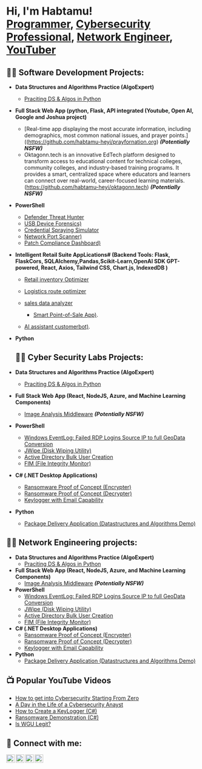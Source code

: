 <h1>Hi, I'm Habtamu! <br/><a href="https://github.com/joshmadakor1">Programmer</a>, <a href="https://www.linkedin.com/in/joshmadakor/">Cybersecurity Professional</a>, <a href="https://www.linkedin.com/in/joshmadakor/">Network Engineer</a>, <a href="https://www.youtube.com/c/joshmadakor">YouTuber</a></h1>

<h2>👨‍💻 Software Development Projects:</h2>

- <b>Data Structures and Algorithms Practice (AlgoExpert)</b>
  - [Praciting DS & Algos in Python](https://github.com/habtamu-heyi/Algorithm-Ds-practice)
- <b>Full Stack Web App (python, Flask, API integrated (Youtube,  Open AI,  Google and Joshua project)</b>
  - [Real-time app displaying the most accurate information, including demographics, most common national issues, and prayer points.]((https://github.com/habtamu-heyi/prayfornation.org) <b><i>(Potentially NSFW)</b></i>
  - Oktagonn.tech is an innovative EdTech platform designed to transform access to educational content for technical colleges, community colleges, and industry-based training programs. It provides a smart, centralized space where educators and learners can connect over real-world, career-focused learning materials.(https://github.com/habtamu-heyi/oktagonn.tech) <b><i>(Potentially NSFW)</b></i>
  
- <b>PowerShell</b>
  - [Defender Threat Hunter](https://github.com/habtamu-heyi/PowerShell_Projects/tree/main/1_Defender_Threat_Hunter)
  - [USB Device Forensics)](https://github.com/habtamu-heyi/PowerShell_Projects/tree/main/2_USB_Device_Forensics)
  - [Credential Spraying Simulator](https://github.com/habtamu-heyi/PowerShell_Projects/tree/main/3_Credential_Spraying_Simulator)
  - [Network Port Scanner)](https://github.com/habtamu-heyi/PowerShell_Projects/tree/main/4_Network_Port_Scanner)
  - [Patch Compliance Dashboard)](https://github.com/habtamu-heyi/PowerShell_Projects/tree/main/5_Patch_Compliance_Dashboard)
    
- <b>Intelligent Retail Suite AppLications# (Backend Tools: Flask, FlaskCors, SQLAlchemy,Pandas,Scikit-Learn,OpenAI SDK  GPT-powered, React, Axios, Tailwind CSS, Chart.js, IndexedDB )</b>
  - [Retail inventory Optimizer](https://github.com/habtamu-heyi/IntelligentRetailSuite/tree/main/retail-inventory-optimizer)
  - [Logistics route optimizer](https://github.com/habtamu-heyi/IntelligentRetailSuite/tree/main/Logistics_Route_Optimizer_Fullstack/logistics-route-optimizer)
    
  - [sales data analyzer](https://github.com/habtamu-heyi/IntelligentRetailSuite/tree/main/SalesDataAnalyzer_Fullstack/sales-data-analyzer)
    - [Smart Point-of-Sale App)](https://github.com/habtamu-heyi/IntelligentRetailSuite/tree/main/SmartPOS_Fullstack/smart-pos-system/backend).
  - [AI assistant customerbot)](https://github.com/habtamu-heyi/IntelligentRetailSuite/tree/main/AssistAI_CustomerBot_Fullstack/assistai-customerbot).
 
- <b>Python</b>
  
  <h2>👨‍💻 Cyber Security Labs Projects:</h2>

- <b>Data Structures and Algorithms Practice (AlgoExpert)</b>
  - [Praciting DS & Algos in Python](https://github.com/joshmadakor1/Algorithms-Practice)
- <b>Full Stack Web App (React, NodeJS, Azure, and Machine Learning Components)</b>
  - [Image Analysis Middleware](https://github.com/joshmadakor1/4chan-Image-Analysis-Middleware-C964) <b><i>(Potentially NSFW)</b></i>
- <b>PowerShell</b>
  - [Windows EventLog: Failed RDP Logins Source IP to full GeoData Conversion](https://github.com/joshmadakor1/Sentinel-Lab)
  - [JWipe (Disk Wiping Utility)](https://github.com/joshmadakor1/Jwipe.PowerShell)
  - [Active Directory Bulk User Creation](https://github.com/joshmadakor1/AD_PS)
  - [FIM (File Integrity Monitor)](https://github.com/joshmadakor1/PowerShell-Integrity-FIM)
- <b>C# (.NET Desktop Applications)</b>
  - [Ransomware Proof of Concept (Encrypter)](https://github.com/joshmadakor1/EncrypterPOC)
  - [Ransomware Proof of Concept (Decrypter)](https://github.com/joshmadakor1/DecrypterPOC)
  - [Keylogger with Email Capability](https://github.com/joshmadakor1/Key-Logger-With-Email)
- <b>Python</b>
  - [Package Delivery Application (Datastructures and Algorithms Demo)](https://github.com/joshmadakor1/Package-Delivery-Pathfinding-Algorithm)


<h2>👨‍💻 Network Engineering projects:</h2>

- <b>Data Structures and Algorithms Practice (AlgoExpert)</b>
  - [Praciting DS & Algos in Python](https://github.com/joshmadakor1/Algorithms-Practice)
- <b>Full Stack Web App (React, NodeJS, Azure, and Machine Learning Components)</b>
  - [Image Analysis Middleware](https://github.com/joshmadakor1/4chan-Image-Analysis-Middleware-C964) <b><i>(Potentially NSFW)</b></i>
- <b>PowerShell</b>
  - [Windows EventLog: Failed RDP Logins Source IP to full GeoData Conversion](https://github.com/joshmadakor1/Sentinel-Lab)
  - [JWipe (Disk Wiping Utility)](https://github.com/joshmadakor1/Jwipe.PowerShell)
  - [Active Directory Bulk User Creation](https://github.com/joshmadakor1/AD_PS)
  - [FIM (File Integrity Monitor)](https://github.com/joshmadakor1/PowerShell-Integrity-FIM)
- <b>C# (.NET Desktop Applications)</b>
  - [Ransomware Proof of Concept (Encrypter)](https://github.com/joshmadakor1/EncrypterPOC)
  - [Ransomware Proof of Concept (Decrypter)](https://github.com/joshmadakor1/DecrypterPOC)
  - [Keylogger with Email Capability](https://github.com/joshmadakor1/Key-Logger-With-Email)
- <b>Python</b>
  - [Package Delivery Application (Datastructures and Algorithms Demo)](https://github.com/joshmadakor1/Package-Delivery-Pathfinding-Algorithm)
 
    
<h2>📺 Popular YouTube Videos</h2>

- [How to get into Cybersecurity Starting From Zero](https://www.youtube.com/watch?v=a83ASGn_V_s)
- [A Day in the Life of a Cybersecurity Anayst](https://www.youtube.com/watch?v=uHy3oM7NnoU)
- [How to Create a KeyLogger (C#)](https://www.youtube.com/watch?v=N-L9hklSlNk)
- [Ransomware Demonstration (C#)](https://www.youtube.com/watch?v=OfvdQeh79s0)
- [Is WGU Legit?](https://www.youtube.com/watch?v=E2MwRWxDBkA)

<h2> 🤳 Connect with me:</h2>

[<img align="left" alt="JoshMadakor | YouTube" width="22px" src="https://cdn.jsdelivr.net/npm/simple-icons@v3/icons/youtube.svg" />][youtube]
[<img align="left" alt="JoshMadakor | Twitter" width="22px" src="https://cdn.jsdelivr.net/npm/simple-icons@v3/icons/twitter.svg" />][twitter]
[<img align="left" alt="JoshMadakor | LinkedIn" width="22px" src="https://cdn.jsdelivr.net/npm/simple-icons@v3/icons/linkedin.svg" />][linkedin]
[<img align="left" alt="JoshMadakor | Instagram" width="22px" src="https://cdn.jsdelivr.net/npm/simple-icons@v3/icons/instagram.svg" />][instagram]

[twitter]: https://twitter.com/joshmadakor
[youtube]: https://www.youtube.com/c/joshmadakor
[instagram]: https://www.instagram.com/joshmadakor/
[linkedin]: https://linkedin.com/in/joshmadakor

<!--
**joshmadakor1/joshmadakor1** is a ✨ _special_ ✨ repository because its `README.md` (this file) appears on your GitHub profile.

Here are some ideas to get you started:

- 🔭 I’m currently working on ...
- 🌱 I’m currently learning ...
- 👯 I’m looking to collaborate on ...
- 🤔 I’m looking for help with ...
- 💬 Ask me about ...
- 📫 How to reach me: ...
- 😄 Pronouns: ...
- ⚡ Fun fact: ...
-->
